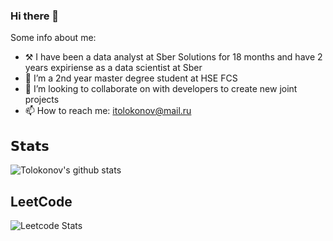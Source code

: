 ### Hi there 👋


Some info about me:

- ⚒️ I have been a data analyst at Sber Solutions for 18 months and have 2 years expiriense as a data scientist at Sber
- 🌱 I’m a 2nd year master degree student at HSE FCS
- 👯 I’m looking to collaborate on with developers to create new joint projects
- 📫 How to reach me: itolokonov@mail.ru

## 𝗦𝘁𝗮𝘁𝘀
![Tolokonov's github stats](https://github-readme-stats.vercel.app/api?username=tolokonov&show_icons=true&theme=dracula)

## LeetCode
![Leetcode Stats](https://leetcard.jacoblin.cool/tolokonov)
